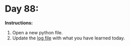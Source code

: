 # Day 88: 
**Instructions:** 
1. Open a new python file.
2. Update the [log file](../../log.md) with what you have learned today.
